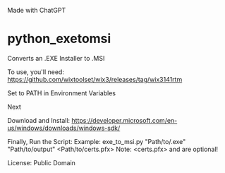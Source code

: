 Made with ChatGPT

# python_exetomsi
Converts an .EXE Installer to .MSI

To use, you'll need:
https://github.com/wixtoolset/wix3/releases/tag/wix3141rtm

Set to PATH in Environment Variables

Next

Download and Install:
https://developer.microsoft.com/en-us/windows/downloads/windows-sdk/

Finally, Run the Script:
Example: exe_to_msi.py "Path/to/.exe" "Path/to/output" <Path/to/certs.pfx> <password>
Note: <certs.pfx> and <password> are optional!

License: Public Domain
